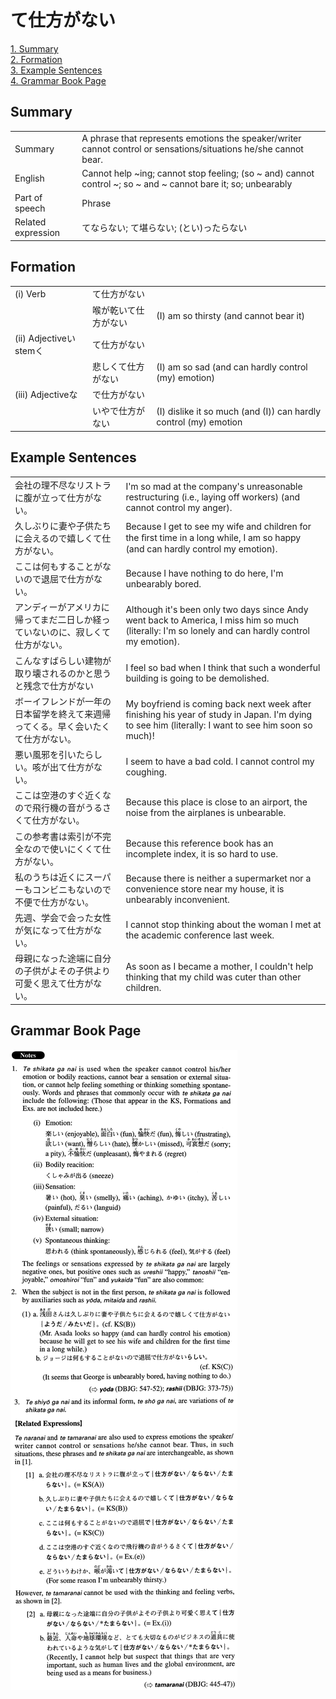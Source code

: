 # て仕方がない

[1. Summary](#summary)<br>
[2. Formation](#formation)<br>
[3. Example Sentences](#example-sentences)<br>
[4. Grammar Book Page](#grammar-book-page)<br>


## Summary

<table><tr>   <td>Summary</td>   <td>A phrase that represents emotions the speaker/writer cannot control or sensations/situations he/she cannot bear.</td></tr><tr>   <td>English</td>   <td>Cannot help ~ing; cannot stop feeling; (so ~ and) cannot control ~; so ~ and ~ cannot bare it; so; unbearably</td></tr><tr>   <td>Part of speech</td>   <td>Phrase</td></tr><tr>   <td>Related expression</td>   <td>てならない; て堪らない; (とい)ったらない</td></tr></table>

## Formation

<table class="table"><tbody><tr class="tr head"><td class="td"><span class="numbers">(i)</span> <span class="bold">Verb</span></td><td class="td"><span class="concept">て仕方がない</span></td><td class="td"></td></tr><tr class="tr"><td class="td"></td><td class="td"><span>喉が乾い</span><span class="concept">て仕方がない</span></td><td class="td"><span>(I) am so thirsty (and cannot bear it)</span> </td></tr><tr class="tr head"><td class="td"><span class="numbers">(ii)</span> <span class="bold">Adjectiveいstemく</span></td><td class="td"><span class="concept">て仕方がない</span></td><td class="td"></td></tr><tr class="tr"><td class="td"></td><td class="td"><span>悲しく</span><span class="concept">て仕方がない</span></td><td class="td"><span>(I) am so sad (and can hardly control (my) emotion)</span> </td></tr><tr class="tr head"><td class="td"><span class="numbers">(iii)</span> <span class="bold">Adjectiveな</span></td><td class="td"><span class="concept">で仕方がない</span></td><td class="td"></td></tr><tr class="tr"><td class="td"></td><td class="td"><span>いや</span><span class="concept">で仕方がない</span></td><td class="td"><span>(I) dislike it so much (and (I)) can hardly control (my) emotion</span></td></tr></tbody></table>

## Example Sentences

<table><tr>   <td>会社の理不尽なリストラに腹が立って仕方がない。</td>   <td>I'm so mad at the company's unreasonable restructuring (i.e., laying off workers) (and cannot control my anger).</td></tr><tr>   <td>久しぶりに妻や子供たちに会えるので嬉しくて仕方がない。</td>   <td>Because I get to see my wife and children for the ﬁrst time in a long while, I am so happy (and can hardly control my emotion).</td></tr><tr>   <td>ここは何もすることがないので退屈で仕方がない。</td>   <td>Because I have nothing to do here, I'm unbearably bored.</td></tr><tr>   <td>アンディーがアメリカに帰ってまだ二日しか経っていないのに、寂しくて仕方がない。</td>   <td>Although it's been only two days since Andy went back to America, I miss him so much (literally: I'm so lonely and can hardly control my emotion).</td></tr><tr>   <td>こんなすばらしい建物が取り壊されるのかと思うと残念で仕方がない</td>   <td>I feel so bad when I think that such a wonderful building is going to be demolished.</td></tr><tr>   <td>ボーイフレンドが一年の日本留学を終えて来週帰ってくる。早く会いたくて仕方がない。</td>   <td>My boyfriend is coming back next week after finishing his year of study in Japan. I'm dying to see him (literally: I want to see him soon so much)!</td></tr><tr>   <td>悪い風邪を引いたらしい。咳が出て仕方がない。</td>   <td>I seem to have a bad cold. I cannot control my coughing.</td></tr><tr>   <td>ここは空港のすぐ近くなので飛行機の音がうるさくて仕方がない。</td>   <td>Because this place is close to an airport, the noise from the airplanes is unbearable.</td></tr><tr>   <td>この参考書は索引が不完全なので使いにくくて仕方がない。</td>   <td>Because this reference book has an incomplete index, it is so hard to use.</td></tr><tr>   <td>私のうちは近くにスーパーもコンビニもないので不便で仕方がない。</td>   <td>Because there is neither a supermarket nor a convenience store near my house, it is unbearably inconvenient.</td></tr><tr>   <td>先週、学会で会った女性が気になって仕方がない。</td>   <td>I cannot stop thinking about the woman I met at the academic conference last week.</td></tr><tr>   <td>母親になった途端に自分の子供がよその子供より可愛く思えて仕方がない。</td>   <td>As soon as I became a mother, I couldn't help thinking that my child was cuter than other children.</td></tr></table>

## Grammar Book Page

![](../img/Advancedて仕方がない.png)

